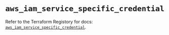 # `aws_iam_service_specific_credential`

Refer to the Terraform Registory for docs: [`aws_iam_service_specific_credential`](https://www.terraform.io/docs/providers/aws/r/iam_service_specific_credential).
